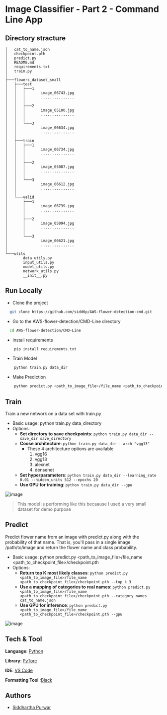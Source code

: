 
# Image Classifier - Part 2 - Command Line App

## Directory stracture

    │   cat_to_name.json
    │   checkpoint.pth
    │   predict.py
    │   README.md
    │   requirements.txt
    │   train.py
    │
    ├───flowers_dataset_small
    │   ├───test
    │   │   ├───1
    │   │   │       image_06743.jpg
    │   │   │       ...............
    │   │   │
    │   │   ├───2
    │   │   │       image_05100.jpg
    │   │   │       ...............
    │   │   │
    │   │   └───3
    │   │           image_06634.jpg
    │   │           ...............
    │   │
    │   ├───train
    │   │   ├───1
    │   │   │       image_06734.jpg
    │   │   │       ...............
    │   │   │
    │   │   ├───2
    │   │   │       image_05087.jpg
    │   │   │       ...............
    │   │   │
    │   │   └───3
    │   │           image_06612.jpg
    │   │           ...............
    │   │
    │   └───valid
    │       ├───1
    │       │       image_06739.jpg
    │       │       ...............
    │       │
    │       ├───2
    │       │       image_05094.jpg
    │       │       ...............
    │       │
    │       └───3
    │               image_06621.jpg
    │               ...............
    │
    └───utils
            data_utils.py
            input_utils.py
            model_utils.py
            network_utils.py
            __init__.py
## Run Locally


- Clone the project

```bash
  git clone https://github.com/sidd6p/AWS-flower-detection-cmd.git
```

- Go to the AWS-flower-detection/CMD-Line directory
```bash
  cd AWS-flower-detection/CMD-Line 

```
- Install requirements
```bash 
    pip install requirements.txt
```
- Train Model
```bash 
    python train.py data_dir 
```
- Make Prediction
```bash 
    python predict.py <path_to_image_file>/file_name <path_to_checkpoint_file>/checkpoint.pth
```

## Train
Train a new network on a data set with train.py

- Basic usage: python train.py data_directory
- Options: 
  - __Set directory to save checkpoints__: ``` python train.py data_dir --save_dir save_directory ```
  - __Coose architecture__: ```python train.py data_dir --arch "vgg13" ```
    - These 4 architecture options are available
      1. vgg16
      2. vgg13
      3. alexnet
      4. densenet
  - __Set hyperparameters__: ```python train.py data_dir --learning_rate 0.01 --hidden_units 512 --epochs 20 ```
  - __Use GPU for training__: ```python train.py data_dir --gpu ```
  
 ![image](https://user-images.githubusercontent.com/91800813/233997211-20a8e62b-a4e2-420c-bfd8-7d4b0a55a1d7.png)
 > This model is performing like this becaause I used a very small dataset for demo purpose
 
## Predict
Predict flower name from an image with predict.py along with the probability of that name. That is, you'll pass in a single image /path/to/image and return the flower name and class probability.

- Basic usage: python predict.py <path_to_image_file>/file_name <path_to_checkpoint_file>/checkpoint.pth
- Options: 
  - __Return top  K most likely classes__: ```python predict.py <path_to_image_file>/file_name <path_to_checkpoint_file>/checkpoint.pth --top_k 3 ```
  - __Use a mapping of categories to real names__: ```python predict.py <path_to_image_file>/file_name <path_to_checkpoint_file>/checkpoint.pth --category_names cat_to_name.json ```
  - __Use GPU for inference__: ```python predict.py <path_to_image_file>/file_name <path_to_checkpoint_file>/checkpoint.pth --gpu ```


![image](https://user-images.githubusercontent.com/91800813/233997428-5e5e833d-cdb9-4e7d-96c2-11dd76f86801.png)

## Tech & Tool

__Language__: [Python](https://www.python.org/)

__Library__: [PyTorc](https://en.wikipedia.org/wiki/PyTorch)

__IDE__: [VS Code](https://code.visualstudio.com/)

__Formatting Tool__ :[Black](https://github.com/psf/black)
## Authors

- [Siddhartha Purwar](https://www.linkedin.com/in/siddp6/)


